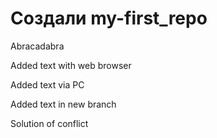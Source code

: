 # Создали my-first_repo


Abracadabra

Added text with web browser

Added text via PC

Added text in new branch

Solution of conflict
